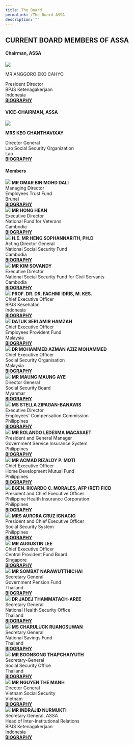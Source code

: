 ```yaml
---
title: The Board
permalink: /The-Board-ASSA
description: ""
---
```

## CURRENT BOARD MEMBERS OF ASSA

<style>
	.col .is-4 img, .col .is-6 img {
	 width:auto; height:200px; object-fit:cover;
	}
</style>

#### Chairman, ASSA
<div class="row">
	<div class="col is-4">
		<img src="/images/Board/ANGGORO%20EKO%20CAHYO.jpg" />
	</div>
	<div class="col is-8 has-text-centered">
		<p >MR ANGGORO EKO CAHYO</p>
						President Director <br/>
						BPJS Ketenagakerjaan<br/>
						Indonesia <br/>
		<a href="/files/Biography/Anggoro%20Eko%20Cahyo.pdf" target="_blank">
			<strong>BIOGRAPHY</strong>
		</a>
	</div>
</div>

#### VICE-CHAIRMAN, ASSA

<div class="row">
	<div class="col is-4">
		<img src="/images/Board/KEO CHANTHAVIXAY.jpg" />
	</div>
	<div class="col is-8 has-text-centered">
		<p ><strong>MRS KEO CHANTHAVIXAY</strong> </p>
						Director General <br/>
Lao Social Security Organization <br/>
Lao <br />
		<a href="/files/Biography/Keo Chanthavixay.pdf" target="_blank">
			<strong>BIOGRAPHY</strong>
		</a>
	</div>
</div>

#### Members 
<div class="row has-text-centered">
	<div class="col is-6">
		<div class="row">
			<div class="col">
				<img src="/images/Board/MR OMAR BIN MOHD DALI.jpg" />
				<strong>MR OMAR BIN MOHD DALI</strong> <br/>
				Managing Director <br/>
				Employees Trust Fund<br/>
				Brunei<br/>
				<a href="/files/Biography/MR OMAR BIN MOHD DALI.pdf" target="_blank">
					<strong>BIOGRAPHY</strong>
				</a>
			</div>
		</div>
	</div>
	<div class="col is-6">
		<div class="row">
			<div class="col">
				<img src="/images/Board/MR HONG HEAN.jpg" />
				<strong>MR HONG HEAN</strong> <br/>
				Executive Director <br/>
				National Fund for Veterans<br/>
				Cambodia<br/>
				<a href="/files/Biography/MR HONG HEAN.pdf" target="_blank">
					<strong>BIOGRAPHY</strong>
				</a>
			</div>
		</div>
	</div>
</div>
<div class="row has-text-centered">
	<div class="col is-6">
		<div class="row">
			<div class="col">
				<img src="/images/Board/HENG SOPHANNARITH.jpg" />
				<strong>H.E. MR HENG SOPHANNARITH, PH.D</strong> <br/>
				Acting Director General <br/>
				National Social Security Fund <br/>
				Cambodia<br/>
				<a href="/files/Biography/HENG SOPHANNARITH.pdf" target="_blank">
					<strong>BIOGRAPHY</strong>
				</a>
			</div>
		</div>
	</div>
	<div class="col is-6">
		<div class="row">
			<div class="col">
				<img src="/images/Board/KIM SOVANDY.jpg" />
				<strong>MR KIM SOVANDY</strong> <br/>
				Executive Director <br/>
				National Social Security Fund for Civil Servants<br/>
				Cambodia<br/>
				<a href="/files/Biography/KIM SOVANDY.pdf" target="_blank">
					<strong>BIOGRAPHY</strong>
				</a>
			</div>
		</div>
	</div>
</div>
<div class="row has-text-centered">
	<div class="col is-6">
		<div class="row">
			<div class="col">
				<img src="/images/Board/FACHMI IDRIS.jpg" />
				<strong>PROF. DR. DR. FACHMI IDRIS, M. KES.</strong> <br/>
				Chief Executive Officer <br/>
				BPJS Kesehatan<br/>
				Indonesia<br/>
				<a href="/files/Biography/FACHMI IDRIS.pdf" target="_blank">
					<strong>BIOGRAPHY</strong>
				</a>
			</div>
		</div>
	</div>
	<div class="col is-6">
		<div class="row">
			<div class="col">
				<img src="/images/Board/AMIR HAMZAH.jpg" />
				<strong>DATUK SERI AMIR HAMZAH</strong> <br/>
				Chief Executive Officer <br/>
				Employees Provident Fund <br/>
				Malaysia<br/>
				<a href="/files/Biography/AMIR HAMZAH.pdf" target="_blank">
					<strong>BIOGRAPHY</strong>
				</a>
			</div>
		</div>
	</div>
</div>
<div class="row has-text-centered">
	<div class="col is-6">
		<div class="row">
			<div class="col">
				<img src="/images/Board/AZMAN AZIZ.jpg" />
				<strong>DR MOHAMMED AZMAN AZIZ MOHAMMED</strong> <br/>
				Chief Executive Officer <br/>
				Social Security Organisation<br/>
				Malaysia <br/>
				<a href="/files/Biography/AZMAN AZIZ.pdf" target="_blank">
					<strong>BIOGRAPHY</strong>
				</a>
			</div>
		</div>
	</div>
	<div class="col is-6">
		<div class="row">
			<div class="col">
				<img src="/images/Board/MAUNG MAUNG AYE.jpg" />
				<strong>MR MAUNG MAUNG AYE</strong> <br/>
				Director General <br/>
				Social Security Board <br/>
				Myanmar <br/>
				<a href="/files/Biography/MAUNG MAUNG AYE.pdf" target="_blank">
					<strong>BIOGRAPHY</strong>
				</a>
			</div>
		</div>
	</div>
</div>
<div class="row has-text-centered">
	<div class="col is-6">
		<div class="row">
			<div class="col">
				<img src="/images/Board/STELLA ZIPAGAN-BANAWIS.jpg" />
				<strong>MS STELLA ZIPAGAN-BANAWIS</strong> <br/>
				Executive Director <br/>
				Employees' Compensation Commission <br/>
				Philippines<br/>
				<a href="/files/Biography/STELLA ZIPAGAN-BANAWIS.pdf" target="_blank">
					<strong>BIOGRAPHY</strong>
				</a>
			</div>
		</div>
	</div>
	<div class="col is-6">
		<div class="row">
			<div class="col">
				<img src="/images/Board/ROLANDO LEDESMA MACASAET.jpg" />
				<strong>MR ROLANDO LEDESMA MACASAET</strong> <br/>
				President and General Manager <br/>
				Government Service Insurance System <br/>
				Philippines <br/>
				<a href="/files/Biography/ROLANDO LEDESMA MACASAET.pdf" target="_blank">
					<strong>BIOGRAPHY</strong>
				</a>
			</div>
		</div>
	</div>
</div>
<div class="row has-text-centered">
	<div class="col is-6">
		<div class="row">
			<div class="col">
				<img src="/images/Board/ACMAD RIZALDY.jpg" />
				<strong>MR ACMAD RIZALDY P. MOTI</strong> <br/>
				Chief Executive Officer <br/>
				Home Development Mutual Fund <br/>
				Philippines <br/>
				<a href="/files/Biography/ACMAD RIZALDY.pdf" target="_blank">
					<strong>BIOGRAPHY</strong>
				</a>
			</div>
		</div>
	</div>
	<div class="col is-6">
		<div class="row">
			<div class="col">
				<img src="/images/Board/RICARDO C MORALES.jpg" />
				<strong>BGEN. RICARDO C. MORALES, AFP (RET) FICD</strong> <br/>
				President and Chief Executive Officer <br/>
				Philippine Health Insurance Corporation <br/>
				Philippines<br/>
				<a href="/files/Biography/RICARDO C MORALES.pdf" target="_blank">
					<strong>BIOGRAPHY</strong>
				</a>
			</div>
		</div>
	</div>
</div>
<div class="row has-text-centered">
	<div class="col is-6">
		<div class="row">
			<div class="col">
				<img src="/images/Board/AURORA CRUZ IGNACIO.jpg" />
				<strong>MRS AURORA CRUZ IGNACIO
				</strong> <br/>
				President and Chief Executive Officer<br/>
				Social Security System<br/>
				Philippines
				<br/>
				<a href="/files/Biography/AURORA CRUZ IGNACIO.pdf" target="_blank">
					<strong>BIOGRAPHY</strong>
				</a>
			</div>
		</div>
	</div>
	<div class="col is-6">
		<div class="row">
			<div class="col">
				<img src="/images/Board/AUGUSTIN LEE.jpg" />
				<strong>MR AUGUSTIN LEE</strong> <br/>
				Chief Executive Officer <br/>
				Central Provident Fund Board <br/>
				Singapore <br/>
				<a href="/files/Biography/AUGUSTIN LEE.pdf" target="_blank">
					<strong>BIOGRAPHY</strong>
				</a>
			</div>
		</div>
	</div>
</div>
<div class="row has-text-centered">
	<div class="col is-6">
		<div class="row">
			<div class="col">
				<img src="/images/Board/SOMBAT NARAWUTTHICHAI.jpg" />
				<strong>MR SOMBAT NARAWUTTHICHAI</strong> <br/>
				Secretary General <br/>
				Government Pension Fund <br/>
				Thailand<br/>
				<a href="/files/Biography/SOMBAT NARAWUTTHICHAI.pdf" target="_blank">
					<strong>BIOGRAPHY</strong>
				</a>
			</div>
		</div>
	</div>
	<div class="col is-6">
		<div class="row">
			<div class="col">
				<img src="/images/Board/JADEJ THAMMATACH-AREE.jpg" />
				<strong>DR JADEJ THAMMATACH-AREE
				</strong> <br/>
				Secretary General<br/>
				National Health Security Office<br/>
				Thailand
				<br/>
				<a href="/files/Biography/JADEJ THAMMATACH-AREE.pdf" target="_blank">
					<strong>BIOGRAPHY</strong>
				</a>
			</div>
		</div>
	</div>
</div>
<div class="row has-text-centered">
	<div class="col is-6">
		<div class="row">
			<div class="col">
				<img src="/images/Board/CHARULUCK RUANGSUWAN.jpg" />
				<strong>MS CHARULUCK RUANGSUWAN</strong> <br/>
				Secretary General <br/>
				National Savings Fund <br/>
				Thailand <br/>
				<a href="/files/Biography/CHARULUCK RUANGSUWAN.pdf" target="_blank">
					<strong>BIOGRAPHY</strong>
				</a>
			</div>
		</div>
	</div>
	<div class="col is-6">
		<div class="row">
			<div class="col">
				<img src="/images/Board/BOONSONG THAPCHAIYUTH.jpg" />
				<strong>MR BOONSONG THAPCHAIYUTH</strong> <br/>
				Secretary-General<br/>
				Social Security Office<br/>
				Thailand<br/>
				<a href="/files/Biography/BOONSONG THAPCHAIYUTH.pdf" target="_blank">
					<strong>BIOGRAPHY</strong>
				</a>
			</div>
		</div>
	</div>
</div>
<div class="row has-text-centered">
	<div class="col is-6">
		<div class="row">
			<div class="col">
				<img src="/images/Board/NGUYEN THE MANH.jpg" />
				<strong>MR NGUYEN THE MANH
				</strong> <br/>
				Director General<br/>
				Vietnam Social Security<br/>
				Vietnam
				<br/>
				<a href="/files/Biography/NGUYEN THE MANH.pdf" target="_blank">
					<strong>BIOGRAPHY</strong>
				</a>
			</div>
		</div>
	</div>
	<div class="col is-6">
		<div class="row">
			<div class="col">
				<img src="/images/Board/INDRAJID NURMUKTI.jpg" />
				<strong>MR INDRAJID NURMUKTI</strong> <br/>
				Secretary General, ASSA<br/>
				Head of Inter-Institutional Relations <br/>
				BPJS Ketenagakerjaan <br/>
				Indonesia <br/>
				<a href="/files/Biography/INDRAJID NURMUKTI.pdf" target="_blank">
					<strong>BIOGRAPHY</strong>
				</a>
			</div>
		</div>
	</div>
</div>